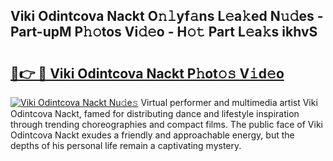 ## Viki Odintcova Nackt O𝚗𝚕yf𝚊ns L𝚎a𝚔ed N𝚞𝚍es - Part-upM P𝚑𝚘tos Vi𝚍𝚎o - H𝚘𝚝 Part L𝚎a𝚔s ikhvS

# <h2><a href="http://kfdqen7.oniu.top/?m=Viki+Odintcova+Nackt">🔗👉 🔴 Viki Odintcova Nackt P𝚑ot𝚘𝚜 V𝚒d𝚎o</a></h2>

[![Viki Odintcova Nackt Nu𝚍e𝚜](https://i.imgur.com/0qMVB7G.gif)](http://kfdqen7.oniu.top/?m=Viki+Odintcova+Nackt)
Virtual performer and multimedia artist Viki Odintcova Nackt, famed for distributing dance and lifestyle inspiration through trending choreographies and compact films. The public face of Viki Odintcova Nackt exudes a friendly and approachable energy, but the depths of his personal life remain a captivating mystery.  
